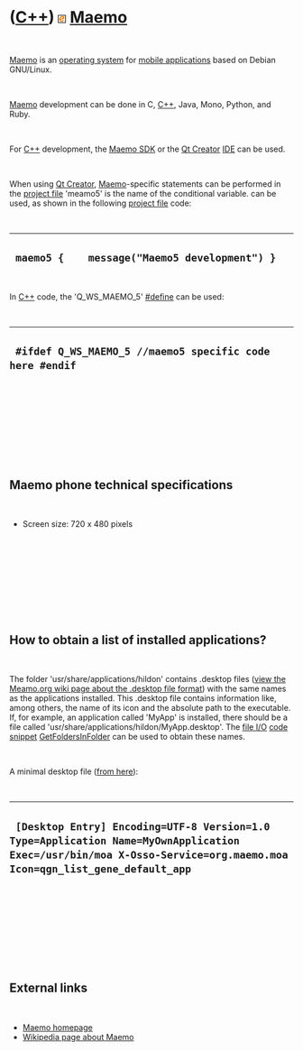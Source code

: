 
 

 

 

 

 

([C++](Cpp.md)) ![Maemo](PicMaemo.png) [Maemo](CppMaemo.md)
=============================================================

 

[Maemo](CppMaemo.md) is an [operating system](CppOs.md) for [mobile
applications](CppMobileApplication.md) based on Debian GNU/Linux.

 

[Maemo](CppMaemo.md) development can be done in C, [C++](Cpp.md),
Java, Mono, Python, and Ruby.

 

For [C++](Cpp.md) development, the [Maemo SDK](CppMaemoSdk.md) or the
[Qt Creator](CppQtCreator.md) [IDE](CppIde.md) can be used.

 

When using [Qt Creator](CppQtCreator.md),
[Maemo](CppMaemo.md)-specific statements can be performed in the
[project file](CppQtProjectFile.md) 'meamo5' is the name of the
conditional variable. can be used, as shown in the following [project
file](CppQtProjectFile.md) code:

 

  ------------------------------------------------
  ` maemo5 {    message("Maemo5 development") }`
  ------------------------------------------------

 

In [C++](Cpp.md) code, the 'Q\_WS\_MAEMO\_5' [\#define](CppDefine.md)
can be used:

 

  -----------------------------------------------------------
  ` #ifdef Q_WS_MAEMO_5 //maemo5 specific code here #endif`
  -----------------------------------------------------------

 

 

 

 

 

Maemo phone technical specifications
------------------------------------

 

-   Screen size: 720 x 480 pixels

 

 

 

 

 

How to obtain a list of installed applications?
-----------------------------------------------

 

The folder 'usr/share/applications/hildon' contains .desktop files
([view the Meamo.org wiki page about the .desktop file
format](http://wiki.maemo.org/Desktop_file_format)) with the same names
as the applications installed. This .desktop file contains information
like, among others, the name of its icon and the absolute path to the
executable. If, for example, an application called 'MyApp' is installed,
there should be a file called
'usr/share/applications/hildon/MyApp.desktop'. The [file
I/O](CppFileIo.md) [code snippet](CppCodeSnippets.md)
[GetFoldersInFolder](CppGetFoldersInFolder.md) can be used to obtain
these names.

 

A minimal desktop file ([from
here](http://wiki.forum.nokia.com/index.php/Maemo:_Hildonizing_application_UI)):

 

  --------------------------------------------------------------------------------------------------------------------------------------------------------------------
  ` [Desktop Entry] Encoding=UTF-8 Version=1.0 Type=Application Name=MyOwnApplication Exec=/usr/bin/moa X-Osso-Service=org.maemo.moa Icon=qgn_list_gene_default_app`
  --------------------------------------------------------------------------------------------------------------------------------------------------------------------

 

 

 

 

 

External links
--------------

 

-   [Maemo homepage](http://maemo.org/)
-   [Wikipedia page about Maemo](http://en.wikipedia.org/wiki/Maemo)

 

 

 

 

 

 

